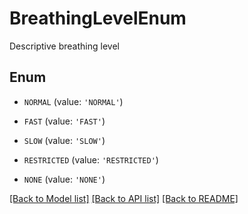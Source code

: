 # BreathingLevelEnum

Descriptive breathing level

## Enum

* `NORMAL` (value: `'NORMAL'`)

* `FAST` (value: `'FAST'`)

* `SLOW` (value: `'SLOW'`)

* `RESTRICTED` (value: `'RESTRICTED'`)

* `NONE` (value: `'NONE'`)

[[Back to Model list]](../README.md#documentation-for-models) [[Back to API list]](../README.md#documentation-for-api-endpoints) [[Back to README]](../README.md)


